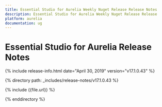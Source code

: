 ```yaml
---
title: Essential Studio for Aurelia Weekly Nuget Release Release Notes  
description: Essential Studio for Aurelia Weekly Nuget Release Release Notes  
platform: aurelia
documentation: ug
---
```


# Essential Studio for Aurelia  Release Notes  

{% include release-info.html date="April 30, 2019"  version="v17.1.0.43" %} 


{% directory path: _includes/release-notes/v17.1.0.43 %}

{% include {{file.url}} %}

{% enddirectory %}